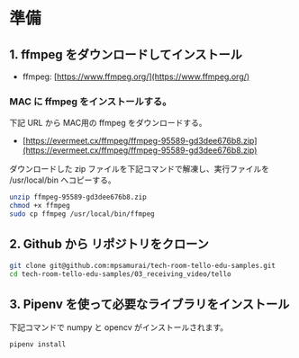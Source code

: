 # 準備

## 1. ffmpeg をダウンロードしてインストール

* ffmpeg: [https://www.ffmpeg.org/](https://www.ffmpeg.org/) 

### MAC に ffmpeg をインストールする。

下記 URL から MAC用の ffmpeg をダウンロードする。
* [https://evermeet.cx/ffmpeg/ffmpeg-95589-gd3dee676b8.zip](https://evermeet.cx/ffmpeg/ffmpeg-95589-gd3dee676b8.zip)

ダウンロードした zip ファイルを下記コマンドで解凍し、実行ファイルを /usr/local/bin へコピーする。

```bash
unzip ffmpeg-95589-gd3dee676b8.zip
chmod +x ffmpeg
sudo cp ffmpeg /usr/local/bin/ffmpeg 
```

## 2. Github から リポジトリをクローン

```bash
git clone git@github.com:mpsamurai/tech-room-tello-edu-samples.git
cd tech-room-tello-edu-samples/03_receiving_video/tello
```

## 3. Pipenv を使って必要なライブラリをインストール

下記コマンドで numpy と opencv がインストールされます。

```bash
pipenv install
```
